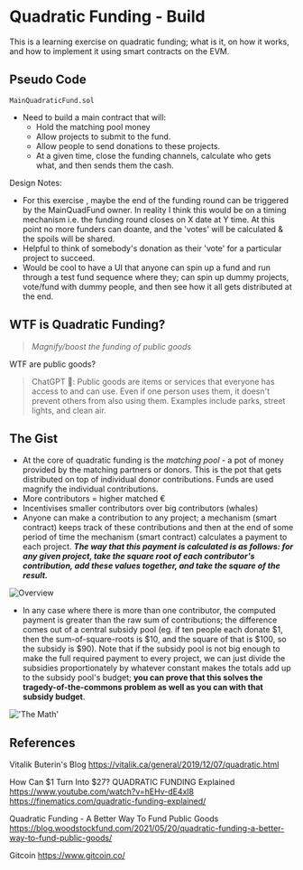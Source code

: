 # Quadratic Funding - Build
This is a learning exercise on quadratic funding; what is it, on  how it works, and how to implement it using smart contracts on the EVM. 

## Pseudo Code 
`MainQuadraticFund.sol`
- Need to build a main contract that will:
    - Hold the matching pool money
    - Allow projects to submit to the fund.
    - Allow people to send donations to these projects.
    - At a given time, close the funding channels, calculate who gets what, and then sends them the cash. 

Design Notes:
- For this exercise , maybe the end of the funding round can be triggered by the MainQuadFund owner. In reality I think this would be on a timing mechanism i.e. the funding round closes on X date at Y time. At this point no more funders can doante, and the 'votes' will be calculated & the spoils will be shared. 
- Helpful to think of somebody's donation as their 'vote' for a particular project to succeed.
- Would be cool to have a UI that anyone can spin up a fund and run through a test fund sequence where they; can spin up dummy projects, vote/fund with dummy people, and then see how it all gets distributed at the end. 


## WTF is Quadratic Funding?

>_Magnify/boost the funding of public goods_

WTF are public goods?
> ChatGPT 🫡: Public goods are items or services that everyone has access to and can use. Even if one person uses them, it doesn't prevent others from also using them. Examples include parks, street lights, and clean air.

## The Gist
- At the core of quadratic funding is the _matching pool_ - a pot of money provided by the matching partners or donors. This is the pot that gets distributed on top of individual donor contributions. Funds are used magnify the individual contributions.
- More contributors = higher matched €
- Incentivises smaller contributors over big contributors (whales)
- Anyone can make a contribution to any project; a mechanism (smart contract) keeps track of these contributions and then at the end of some period of time the mechanism (smart contract) calculates a payment to each project. ***The way that this payment is calculated is as follows: for any given project, take the square root of each contributor's contribution, add these values together, and take the square of the result.***

![Overview](./docs/quadratic_voting.png)
- In any case where there is more than one contributor, the computed payment is greater than the raw sum of contributions; the difference comes out of a central subsidy pool (eg. if ten people each donate $1, then the sum-of-square-roots is $10, and the square of that is $100, so the subsidy is $90). Note that if the subsidy pool is not big enough to make the full required payment to every project, we can just divide the subsidies proportionately by whatever constant makes the totals add up to the subsidy pool's budget; **you can prove that this solves the tragedy-of-the-commons problem as well as you can with that subsidy budget**.

!['The Math'](./docs/quadratic_voting_maths.png)

## References
Vitalik Buterin's Blog
https://vitalik.ca/general/2019/12/07/quadratic.html

How Can $1 Turn Into $27? QUADRATIC FUNDING Explained
https://www.youtube.com/watch?v=hEHv-dE4xl8
https://finematics.com/quadratic-funding-explained/

Quadratic Funding - A Better Way To Fund Public Goods
https://blog.woodstockfund.com/2021/05/20/quadratic-funding-a-better-way-to-fund-public-goods/

Gitcoin
https://www.gitcoin.co/